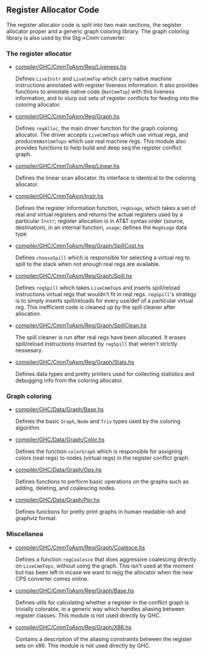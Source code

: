 ## Register Allocator Code



The register allocator code is split into two main sections, the register allocator proper and a generic graph coloring library. The graph coloring library is also used by the Stg-\>Cmm converter.


### The register allocator


- [compiler/GHC/CmmToAsm/Reg/Liveness.hs](https://gitlab.haskell.org/ghc/ghc/blob/master/compiler/GHC/CmmToAsm/Reg/Liveness.hs) 

  Defines `LiveInstr` and `LiveCmmTop` which carry native machine instructions annotated with register liveness information. It also provides functions to annotate native code (`NatCmmTop`) with this liveness information, and to slurp out sets of register conflicts for feeding into the coloring allocator.

- [compiler/GHC/CmmToAsm/Reg/Graph.hs](https://gitlab.haskell.org/ghc/ghc/blob/master/compiler/GHC/CmmToAsm/Reg/Graph.hs)

  Defines `regAlloc`, the main driver function for the graph coloring allocator. The driver accepts `LiveCmmTop`s which use virtual regs, and produces`NatCmmTops` which use real machine regs. This module also provides functions to help build and deep seq the register conflict graph.

- [compiler/GHC/CmmToAsm/Reg/Linear.hs](https://gitlab.haskell.org/ghc/ghc/blob/master/compiler/GHC/CmmToAsm/Reg/Linear.hs) 

  Defines the linear scan allocator. Its interface is identical to the coloring allocator.

- [compiler/GHC/CmmToAsm/Instr.hs](https://gitlab.haskell.org/ghc/ghc/blob/master/compiler/GHC/CmmToAsm/Instr.hs) 

  Defines the register information function, `regUsage`, which takes a set of real and virtual registers and returns the actual registers used by a particular `Instr`; register allocation is in AT&T syntax order (source, destination), in an internal function, `usage`; defines the `RegUsage` data type

- [compiler/GHC/CmmToAsm/Reg/Graph/SpillCost.hs](https://gitlab.haskell.org/ghc/ghc/blob/master/compiler/GHC/CmmToAsm/Reg/Graph/SpillCost.hs) 

  Defines `chooseSpill` which is responsible for selecting a virtual reg to spill to the stack when not enough real regs are available.

- [compiler/GHC/CmmToAsm/Reg/Graph/Spill.hs](https://gitlab.haskell.org/ghc/ghc/blob/master/compiler/GHC/CmmToAsm/Reg/Graph/Spill.hs) 

  Defines `regSpill` which takes `LiveCmmTop`s and inserts spill/reload instructions virtual regs that wouldn't fit in real regs. `regSpill`'s strategy is to simply inserts spill/reloads for every use/def of a particular virtual reg. This inefficient code is cleaned up by the spill cleaner after allocation.


- [compiler/GHC/CmmToAsm/Reg/Graph/SpillClean.hs](https://gitlab.haskell.org/ghc/ghc/blob/master/compiler/GHC/CmmToAsm/Reg/Graph/SpillClean.hs) 

  The spill cleaner is run after real regs have been allocated. It erases spill/reload instructions inserted by `regSpill` that weren't strictly nessesary.

- [compiler/GHC/CmmToAsm/Reg/Graph/Stats.hs](https://gitlab.haskell.org/ghc/ghc/blob/master/compiler/GHC/CmmToAsm/Reg/Graph/Stats.hs) 

  Defines data types and pretty printers used for collecting statistics and debugging info from the coloring allocator.

### Graph coloring


- [compiler/GHC/Data/Graph/Base.hs](https://gitlab.haskell.org/ghc/ghc/blob/master/compiler/GHC/Data/Graph/Base.hs) 

  Defines the basic `Graph`, `Node` and `Triv` types used by the coloring algorithm.

- [compiler/GHC/Data/Graph/Color.hs](https://gitlab.haskell.org/ghc/ghc/blob/master/compiler/GHC/Data/Graph/Color.hs) 

  Defines the function `colorGraph` which is responsible for assigning colors (real regs) to nodes (virtual regs) in the register conflict graph.

- [compiler/GHC/Data/Graph/Ops.hs](https://gitlab.haskell.org/ghc/ghc/blob/master/compiler/GHC/Data/Graph/Ops.hs) 

  Defines functions to perform basic operations on the graphs such as adding, deleting, and coalescing nodes.

- [compiler/GHC/Data/Graph/Ppr.hs](https://gitlab.haskell.org/ghc/ghc/blob/master/compiler/GHC/Data/Graph/Ppr.hs) 

  Defines functions for pretty print graphs in human readable-ish and graphviz format.

### Miscellanea


- [compiler/GHC/CmmToAsm/Reg/Graph/Coalesce.hs](https://gitlab.haskell.org/ghc/ghc/blob/master/compiler/GHC/CmmToAsm/Reg/Graph/Coalesce.hs) 

  Defines a function `regCoalesce` that does aggressive coalescing directly on `LiveCmmTops`, without using the graph. This isn't used at the moment but has been left in incase we want to rejig the allocator when the new CPS converter comes online.

- [compiler/GHC/CmmToAsm/Reg/Graph/Base.hs](https://gitlab.haskell.org/ghc/ghc/blob/master/compiler/GHC/CmmToAsm/Reg/Graph/Base.hs) 

  Defines utils for calculating whether a register in the conflict graph is trivially colorable, in a generic way which handles aliasing between register classes. This module is not used directly by GHC.

- [compiler/GHC/CmmToAsm/Reg/Graph/X86.hs](https://gitlab.haskell.org/ghc/ghc/blob/master/compiler/GHC/CmmToAsm/Reg/Graph/X86.hs) 

  Contains a description of the aliasing constraints between the register sets on x86. This module is not used directly by GHC.
